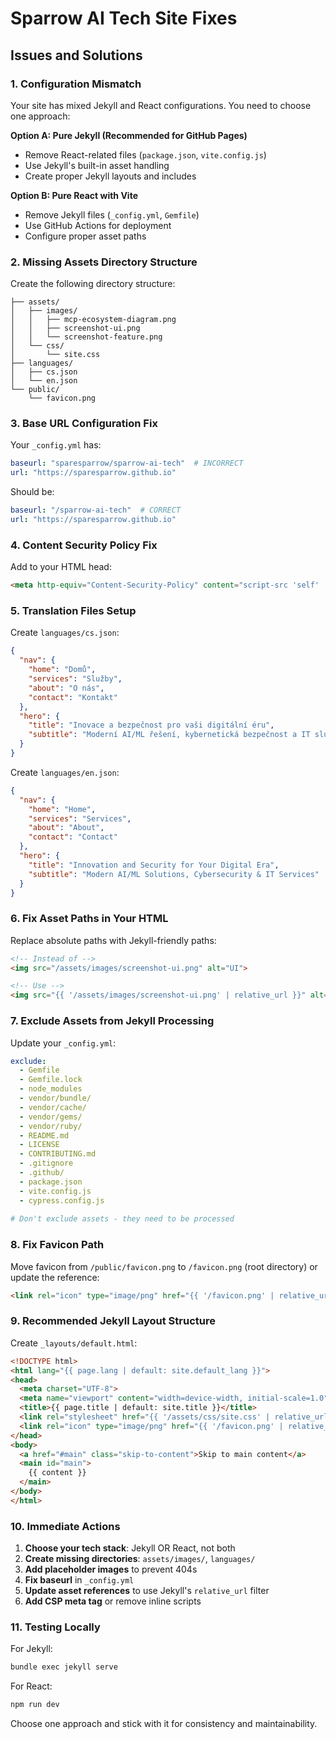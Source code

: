 # Sparrow AI Tech Site Fixes

## Issues and Solutions

### 1. Configuration Mismatch
Your site has mixed Jekyll and React configurations. You need to choose one approach:

**Option A: Pure Jekyll (Recommended for GitHub Pages)**
- Remove React-related files (`package.json`, `vite.config.js`)
- Use Jekyll's built-in asset handling
- Create proper Jekyll layouts and includes

**Option B: Pure React with Vite**
- Remove Jekyll files (`_config.yml`, `Gemfile`)
- Use GitHub Actions for deployment
- Configure proper asset paths

### 2. Missing Assets Directory Structure

Create the following directory structure:
```
├── assets/
│   ├── images/
│   │   ├── mcp-ecosystem-diagram.png
│   │   ├── screenshot-ui.png
│   │   └── screenshot-feature.png
│   └── css/
│       └── site.css
├── languages/
│   ├── cs.json
│   └── en.json
└── public/
    └── favicon.png
```

### 3. Base URL Configuration Fix

Your `_config.yml` has:
```yaml
baseurl: "sparesparrow/sparrow-ai-tech"  # INCORRECT
url: "https://sparesparrow.github.io"
```

Should be:
```yaml
baseurl: "/sparrow-ai-tech"  # CORRECT
url: "https://sparesparrow.github.io"
```

### 4. Content Security Policy Fix

Add to your HTML head:
```html
<meta http-equiv="Content-Security-Policy" content="script-src 'self' 'unsafe-inline' https://cdn.tailwindcss.com https://unpkg.com; style-src 'self' 'unsafe-inline' https://fonts.googleapis.com; font-src 'self' https://fonts.gstatic.com;">
```

### 5. Translation Files Setup

Create `languages/cs.json`:
```json
{
  "nav": {
    "home": "Domů",
    "services": "Služby",
    "about": "O nás",
    "contact": "Kontakt"
  },
  "hero": {
    "title": "Inovace a bezpečnost pro vaši digitální éru",
    "subtitle": "Moderní AI/ML řešení, kybernetická bezpečnost a IT služby"
  }
}
```

Create `languages/en.json`:
```json
{
  "nav": {
    "home": "Home",
    "services": "Services",
    "about": "About",
    "contact": "Contact"
  },
  "hero": {
    "title": "Innovation and Security for Your Digital Era",
    "subtitle": "Modern AI/ML Solutions, Cybersecurity & IT Services"
  }
}
```

### 6. Fix Asset Paths in Your HTML

Replace absolute paths with Jekyll-friendly paths:
```html
<!-- Instead of -->
<img src="/assets/images/screenshot-ui.png" alt="UI">

<!-- Use -->
<img src="{{ '/assets/images/screenshot-ui.png' | relative_url }}" alt="UI">
```

### 7. Exclude Assets from Jekyll Processing

Update your `_config.yml`:
```yaml
exclude:
  - Gemfile
  - Gemfile.lock
  - node_modules
  - vendor/bundle/
  - vendor/cache/
  - vendor/gems/
  - vendor/ruby/
  - README.md
  - LICENSE
  - CONTRIBUTING.md
  - .gitignore
  - .github/
  - package.json
  - vite.config.js
  - cypress.config.js
  
# Don't exclude assets - they need to be processed
```

### 8. Fix Favicon Path

Move favicon from `/public/favicon.png` to `/favicon.png` (root directory) or update the reference:
```html
<link rel="icon" type="image/png" href="{{ '/favicon.png' | relative_url }}">
```

### 9. Recommended Jekyll Layout Structure

Create `_layouts/default.html`:
```html
<!DOCTYPE html>
<html lang="{{ page.lang | default: site.default_lang }}">
<head>
  <meta charset="UTF-8">
  <meta name="viewport" content="width=device-width, initial-scale=1.0">
  <title>{{ page.title | default: site.title }}</title>
  <link rel="stylesheet" href="{{ '/assets/css/site.css' | relative_url }}">
  <link rel="icon" type="image/png" href="{{ '/favicon.png' | relative_url }}">
</head>
<body>
  <a href="#main" class="skip-to-content">Skip to main content</a>
  <main id="main">
    {{ content }}
  </main>
</body>
</html>
```

### 10. Immediate Actions

1. **Choose your tech stack**: Jekyll OR React, not both
2. **Create missing directories**: `assets/images/`, `languages/`
3. **Add placeholder images** to prevent 404s
4. **Fix baseurl** in `_config.yml`
5. **Update asset references** to use Jekyll's `relative_url` filter
6. **Add CSP meta tag** or remove inline scripts

### 11. Testing Locally

For Jekyll:
```bash
bundle exec jekyll serve
```

For React:
```bash
npm run dev
```

Choose one approach and stick with it for consistency and maintainability.